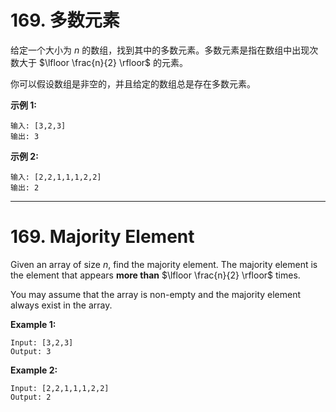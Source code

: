 # 169. 多数元素

给定一个大小为 *n* 的数组，找到其中的多数元素。多数元素是指在数组中出现次数大于 $\lfloor \frac{n}{2} \rfloor$ 的元素。

你可以假设数组是非空的，并且给定的数组总是存在多数元素。

**示例 1:**

```()
输入: [3,2,3]
输出: 3
```

**示例 2:**

```()
输入: [2,2,1,1,1,2,2]
输出: 2
```

***

# 169. Majority Element

Given an array of size *n*, find the majority element. The majority element is the element that appears **more than** $\lfloor \frac{n}{2} \rfloor$ times.

You may assume that the array is non-empty and the majority element always exist in the array.

**Example 1:**

```()
Input: [3,2,3]
Output: 3
```

**Example 2:**

```()
Input: [2,2,1,1,1,2,2]
Output: 2
```
